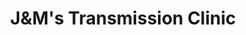 ---
title: "J&M's Transmission Clinic"
url: /provo/jundms-transmission-clinic/
shop: Autowerkstatt
---
